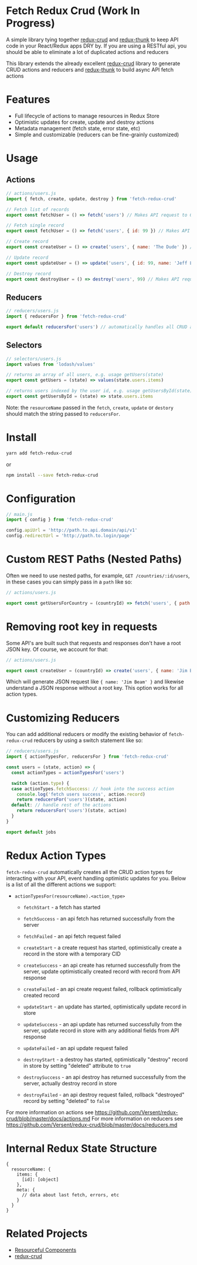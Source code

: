 # Fetch Redux Crud (Work In Progress)

A simple library tying together [redux-crud](https://github.com/Versent/redux-crud) and [redux-thunk](https://github.com/reduxjs/redux-thunk) to keep API code in your React/Redux apps DRY by. If you are using a RESTful api, you should be able to eliminate a lot of duplicated actions and reducers

This library extends the already excellent [redux-crud](https://github.com/Versent/redux-crud) library to generate CRUD actions and reducers and [redux-thunk](https://github.com/reduxjs/redux-thunk) to build async API fetch actions

# Features

- Full lifecycle of actions to manage resources in Redux Store
- Optimistic updates for create, update and destroy actions
- Metadata management (fetch state, error state, etc)
- Simple and customizable (reducers can be fine-grainly customized)

# Usage

## Actions

```javascript
// actions/users.js
import { fetch, create, update, destroy } from 'fetch-redux-crud'

// Fetch list of records
export const fetchUser = () => fetch('users') // Makes API request to GET /users

// Fetch single record
export const fetchUser = () => fetch('users', { id: 99 }) // Makes API request to GET /users/99

// Create record
export const createUser = () => create('users', { name: 'The Dude' }) // Makes API request to POST /users/99

// Update record 
export const updateUser = () => update('users', { id: 99, name: 'Jeff Lebowski' }) // Makes API request to PATCH /users/98

// Destroy record
export const destroyUser = () => destroy('users', 99) // Makes API request to DELETE /users/99
```

## Reducers

```javascript
// reducers/users.js
import { reducersFor } from 'fetch-redux-crud'

export default reducersFor('users') // automatically handles all CRUD actions for users
```

## Selectors

```javascript
// selectors/users.js
import values from 'lodash/values'

// returns an array of all users, e.g. usage getUsers(state)
export const getUsers = (state) => values(state.users.items)

// returns users indexed by the user id, e.g. usage getUsersById(state)[1] <- gets user with id 1
export const getUsersById = (state) => state.users.items
```
Note: the `resourceName` passed in the `fetch`, `create`, `update` or `destory` should match the string passed to `reducersFor`.

# Install

```bash
yarn add fetch-redux-crud
```

or

```bash
npm install --save fetch-redux-crud
```

# Configuration

```javascript
// main.js
import { config } from 'fetch-redux-crud'

config.apiUrl = 'http://path.to.api.domain/api/v1'
config.redirectUrl = 'http://path.to.login/page'
```

# Custom REST Paths (Nested Paths)

Often we need to use nested paths, for example, `GET /countries/:id/users`, in these cases you can simply pass in a `path` like so:

```javascript
// actions/users.js

export const getUsersForCountry = (countryId) => fetch('users', { path: `/countries/${countryId}/users` })
```

# Removing root key in requests

Some API's are built such that requests and responses don't have a root JSON key. Of course, we account for that:

```javascript
// actions/users.js

export const createUser = (countryId) => create('users', { name: 'Jim Beam' }, { key: false })
```

Which will generate JSON request like `{ name: 'Jim Beam' }` and likewise understand a JSON response without a root key. This option works for all action types.

# Customizing Reducers

You can add additional reducers or modify the existing behavior of `fetch-redux-crud` reducers by using a switch statement like so:

```javascript
// reducers/users.js
import { actionTypesFor, reducersFor } from 'fetch-redux-crud'

const users = (state, action) => {
  const actionTypes = actionTypesFor('users')

  switch (action.type) {
  case actionTypes.fetchSuccess: // hook into the success action
    console.log('fetch users success', action.record)
    return reducersFor('users')(state, action)
  default: // handle rest of the actions
    return reducersFor('users')(state, action)
  }
}

export default jobs
```

# Redux Action Types

`fetch-redux-crud` automatically creates all the CRUD action types for interacting with your API, event handling optimistic updates for you. Below is a list of all the different actions we support:

- `actionTypesFor(resourceName).<action_type>`
     - `fetchStart` - a fetch has started
     - `fetchSuccess` - an api fetch has returned successfully from the server
     - `fetchFailed` - an api fetch request failed
     
     - `createStart` - a create request has started, optimistically create a record in the store with a temporary CID
     - `createSuccess` - an api create has returned successfully from the server, update optimistically created record with record from API response
     - `createFailed` - an api create request failed, rollback optimistically created record

     - `updateStart` - an update has started, optimistically update record in store
     - `updateSuccess` - an api update has returned successfully from the server, update record in store with any additional fields from API response
     - `updateFailed` - an api update request failed
     
     - `destroyStart` - a destroy has started, optimistically "destroy" record in store by setting "deleted" attribute to `true`
     - `destroySuccess` - an api destroy has returned successfully from the server, actually destroy record in store 
     - `destroyFailed` - an api destroy request failed, rollback "destroyed" record by setting "deleted" to `false`

For more information on actions see https://github.com/Versent/redux-crud/blob/master/docs/actions.md
For more information on reducers see https://github.com/Versent/redux-crud/blob/master/docs/reducers.md
     
# Internal Redux State Structure

```
{
  resourceName: {
    items: {
      [id]: [object]
    },
    meta: {
      // data about last fetch, errors, etc
    }
  }
}
```

# Related Projects

* [Resourceful Components](https://github.com/mattvague/resourceful-components)
* [redux-crud](https://github.com/Versent/redux-crud)
